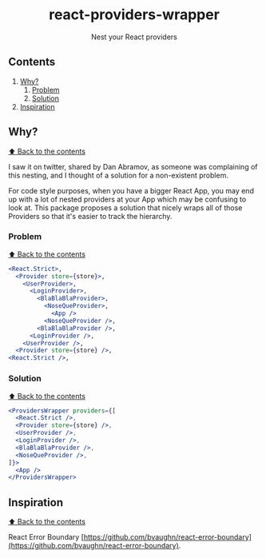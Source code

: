 <div align="center">
<h1>react-providers-wrapper</h1>

Nest your React providers
</div>

## Contents

1. [Why?](#why)
    1. [Problem](#problem)
    1. [Solution](#solution)
1. [Inspiration](#inspiration)

## Why?
[⬆ Back to the contents](#contents)

I saw it on twitter, shared by Dan Abramov, as someone was complaining of this nesting, and I thought of a solution for a non-existent problem.

For code style purposes, when you have a bigger React App, you may end up with a lot of nested providers at your App which may be confusing to look at. This package proposes a solution that nicely wraps all of those Providers so that it's easier to track the hierarchy.

### Problem
[⬆ Back to the contents](#contents)

```jsx
<React.Strict>,
  <Provider store={store}>,
    <UserProvider>,
      <LoginProvider>,
        <BlaBlaBlaProvider>,
          <NoseQueProvider>,
            <App />
          <NoseQueProvider />,
        <BlaBlaBlaProvider />,
      <LoginProvider />,
    <UserProvider />,
  <Provider store={store} />,
<React.Strict />,
```

### Solution
[⬆ Back to the contents](#contents)

```jsx
<ProvidersWrapper providers={[
  <React.Strict />,
  <Provider store={store} />,
  <UserProvider />,
  <LoginProvider />,
  <BlaBlaBlaProvider />,
  <NoseQueProvider />,
]}>
  <App />
</ProvidersWrapper>
```

## Inspiration
[⬆ Back to the contents](#contents)

React Error Boundary [https://github.com/bvaughn/react-error-boundary](https://github.com/bvaughn/react-error-boundary).